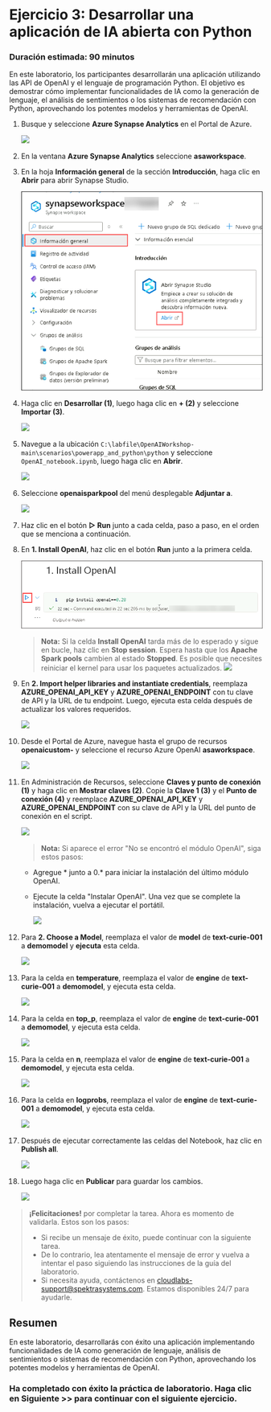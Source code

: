 # Ejercicio 3: Desarrollar una aplicación de IA abierta con Python

### Duración estimada: 90 minutos

En este laboratorio, los participantes desarrollarán una aplicación utilizando las API de OpenAI y el lenguaje de programación Python. El objetivo es demostrar cómo implementar funcionalidades de IA como la generación de lenguaje, el análisis de sentimientos o los sistemas de recomendación con Python, aprovechando los potentes modelos y herramientas de OpenAI.

1. Busque y seleccione **Azure Synapse Analytics** en el Portal de Azure.

      ![](images/synapse-1.png)

1. En la ventana **Azure Synapse Analytics** seleccione **asaworkspace<inject key="DeploymentID" enableCopy="false"/>**.   

1. En la hoja **Información general** de la sección **Introducción**, haga clic en **Abrir** para abrir Synapse Studio.
     
     ![](../openai_batch_pipeline/images/image(9).png)
    
1. Haga clic en **Desarrollar (1)**, luego haga clic en **+ (2)** y seleccione **Importar (3)**.

    ![](images/import-note.png)

1. Navegue a la ubicación `C:\labfile\OpenAIWorkshop-main\scenarios\powerapp_and_python\python` y seleccione `OpenAI_notebook.ipynb`, luego haga clic en **Abrir**.

     ![](images/notebook.png)

1. Seleccione **openaisparkpool** del menú desplegable **Adjuntar a**.

    ![](images/openai-sparkpool.png)

1. Haz clic en el botón **▷ Run** junto a cada celda, paso a paso, en el orden que se menciona a continuación.

1. En **1. Install OpenAI**, haz clic en el botón **Run** junto a la primera celda.

    ![](images/Ex4-RunOpenAI.png)

    > **Nota:** Si la celda **Install OpenAI** tarda más de lo esperado y sigue en bucle, haz clic en **Stop session**. Espera hasta que los **Apache Spark pools** cambien al estado **Stopped**. Es posible que necesites reiniciar el kernel para usar los paquetes actualizados.
      ![](images/run-python1.png)

1. En **2. Import helper libraries and instantiate credentials**, reemplaza **AZURE_OPENAI_API_KEY** y **AZURE_OPENAI_ENDPOINT** con tu clave de API y la URL de tu endpoint. Luego, ejecuta esta celda después de actualizar los valores requeridos.

     ![](images/key-endpoint.png)
   
1. Desde el Portal de Azure, navegue hasta el grupo de recursos  **openaicustom-<inject key="DeploymentID" enableCopy="false"/>** y seleccione el recurso Azure OpenAI **asaworkspace<inject key="DeploymentID" enableCopy="false"/>**.

    ![](images/Ex4b-S7.1-2.png)

1. En Administración de Recursos, seleccione **Claves y punto de conexión (1)** y haga clic en **Mostrar claves (2)**. Copie la **Clave 1 (3)** y el **Punto de conexión (4)** y reemplace **AZURE_OPENAI_API_KEY** y **AZURE_OPENAI_ENDPOINT** con su clave de API y la URL del punto de conexión en el script.

   ![](images/p22-1-1.png)
     
    > **Nota:** Si aparece el error "No se encontró el módulo OpenAI", siga estos pasos:

    -  Agregue * junto a 0.* para iniciar la instalación del último módulo OpenAI.

    - Ejecute la celda "Instalar OpenAI". Una vez que se complete la instalación, vuelva a ejecutar el portátil.

      ![](images/pip-install.png)

1. Para **2. Choose a Model**, reemplaza el valor de **model** de **text-curie-001** a **demomodel** y **ejecuta** esta celda.

    ![](images/choosemodel.png)

1. Para la celda en **temperature**, reemplaza el valor de **engine** de **text-curie-001** a **demomodel**, y ejecuta esta celda.

     ![](images/temp.png)

1. Para la celda en **top_p**, reemplaza el valor de **engine** de **text-curie-001** a **demomodel**, y ejecuta esta celda.

     ![](images/top-p.png)

1. Para la celda en **n**, reemplaza el valor de **engine** de **text-curie-001** a **demomodel**, y ejecuta esta celda.

     ![](images/n.png)

1. Para la celda en **logprobs**, reemplaza el valor de **engine** de **text-curie-001** a **demomodel**, y ejecuta esta celda.

     ![](images/logprobs.png)

1. Después de ejecutar correctamente las celdas del Notebook, haz clic en **Publish all**.

     ![](images/publish.png)

1. Luego haga clic en **Publicar** para guardar los cambios. 

    ![](images/publish-1.png)

> **¡Felicitaciones!** por completar la tarea. Ahora es momento de validarla. Estos son los pasos:
> - Si recibe un mensaje de éxito, puede continuar con la siguiente tarea.
> - De lo contrario, lea atentamente el mensaje de error y vuelva a intentar el paso siguiendo las instrucciones de la guía del laboratorio.
> - Si necesita ayuda, contáctenos en cloudlabs-support@spektrasystems.com. Estamos disponibles 24/7 para ayudarle.
  
<validation step="f943c5b3-b07a-4779-bc2f-9e13ee01378a" />


## Resumen

En este laboratorio, desarrollarás con éxito una aplicación implementando funcionalidades de IA como generación de lenguaje, análisis de sentimientos o sistemas de recomendación con Python, aprovechando los potentes modelos y herramientas de OpenAI.

### Ha completado con éxito la práctica de laboratorio. Haga clic en **Siguiente >>** para continuar con el siguiente ejercicio.
